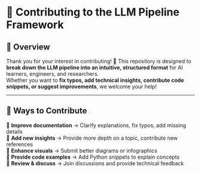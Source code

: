 # 🚀 Contributing to the LLM Pipeline Framework

## 📌 Overview  
Thank you for your interest in contributing! 🎉 This repository is designed to **break down the LLM pipeline into an intuitive, structured format** for AI learners, engineers, and researchers.  
Whether you want to **fix typos, add technical insights, contribute code snippets, or suggest improvements**, we welcome your help!  

---

## **👀 Ways to Contribute**
🔹 **Improve documentation** → Clarify explanations, fix typos, add missing details  
🔹 **Add new insights** → Provide more depth on a topic, contribute new references  
🔹 **Enhance visuals** → Submit better diagrams or infographics  
🔹 **Provide code examples** → Add Python snippets to explain concepts  
🔹 **Review & discuss** → Join discussions and provide technical feedback  